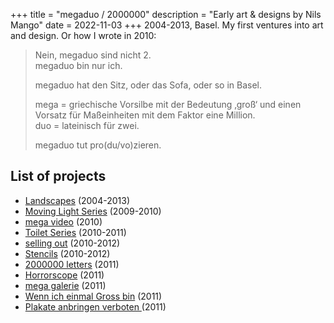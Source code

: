 +++
title = "megaduo / 2000000"
description = "Early art & designs by Nils Mango"
date = 2022-11-03
+++
2004-2013, Basel.
My first ventures into art and design. Or how I wrote in 2010:

>Nein, megaduo sind nicht 2.  
>megaduo bin nur ich.
>
>megaduo hat den Sitz, oder das Sofa, oder so in Basel.
>
>mega = griechische Vorsilbe mit der Bedeutung ‚groß‘ und einen Vorsatz für Maßeinheiten mit dem Faktor eine Million.  
>duo = lateinisch für zwei.
>
>megaduo tut pro(du/vo)zieren.


## List of projects
- [Landscapes](/landscapes) (2004-2013)
- [Moving Light Series](/movinglight) (2009-2010)
- [mega video](/megavideo) (2010)
- [Toilet Series](/toiletseries) (2010-2011)
- [selling out](/sellingout) (2010-2012)
- [Stencils](/stencils) (2010-2012)
- [2000000 letters](/letters) (2011)
- [Horrorscope](/horrorscope) (2011)
- [mega galerie](/megagalerie) (2011)
- [Wenn ich einmal Gross bin](/wennichgrossbin) (2011)
- [Plakate anbringen verboten ](/plakate) (2011)
